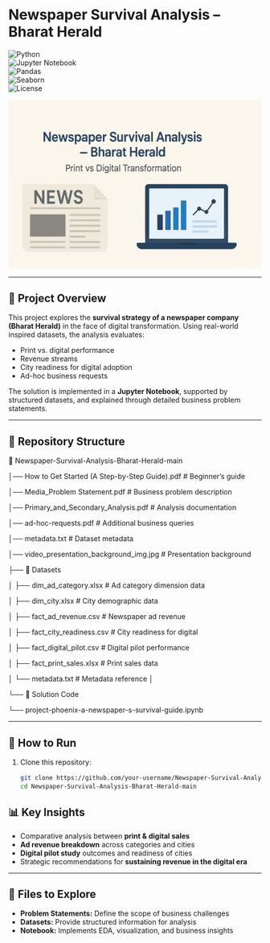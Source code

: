 # Newspaper Survival Analysis – Bharat Herald  

![Python](https://img.shields.io/badge/Python-3.8%2B-blue.svg)  
![Jupyter Notebook](https://img.shields.io/badge/Jupyter-Notebook-orange.svg)  
![Pandas](https://img.shields.io/badge/Pandas-Data%20Analysis-green.svg)  
![Seaborn](https://img.shields.io/badge/Seaborn-Visualization-teal.svg)  
![License](https://img.shields.io/badge/License-MIT-yellow.svg)  

![Project Banner](assets/banner.png)  

---

## 📌 Project Overview
This project explores the **survival strategy of a newspaper company (Bharat Herald)** in the face of digital transformation. Using real-world inspired datasets, the analysis evaluates:
- Print vs. digital performance  
- Revenue streams  
- City readiness for digital adoption  
- Ad-hoc business requests  

The solution is implemented in a **Jupyter Notebook**, supported by structured datasets, and explained through detailed business problem statements.

---

## 📂 Repository Structure

📁 Newspaper-Survival-Analysis-Bharat-Herald-main

│── How to Get Started (A Step-by-Step Guide).pdf # Beginner’s guide

│── Media_Problem Statement.pdf # Business problem description

│── Primary_and_Secondary_Analysis.pdf # Analysis documentation

│── ad-hoc-requests.pdf # Additional business queries

│── metadata.txt # Dataset metadata

│── video_presentation_background_img.jpg # Presentation background


├── 📁 Datasets

│ ├── dim_ad_category.xlsx # Ad category dimension data

│ ├── dim_city.xlsx # City demographic data

│ ├── fact_ad_revenue.csv # Newspaper ad revenue

│ ├── fact_city_readiness.csv # City readiness for digital

│ ├── fact_digital_pilot.csv # Digital pilot performance

│ ├── fact_print_sales.xlsx # Print sales data

│ └── metadata.txt # Metadata reference
│

└── 📁 Solution Code

└── project-phoenix-a-newspaper-s-survival-guide.ipynb


---

## 🚀 How to Run
1. Clone this repository:
   ```bash
   git clone https://github.com/your-username/Newspaper-Survival-Analysis-Bharat-Herald.git
   cd Newspaper-Survival-Analysis-Bharat-Herald-main
   ```

## 📊 Key Insights
- Comparative analysis between **print & digital sales**  
- **Ad revenue breakdown** across categories and cities  
- **Digital pilot study** outcomes and readiness of cities  
- Strategic recommendations for **sustaining revenue in the digital era**  

---

## 📜 Files to Explore
- **Problem Statements:** Define the scope of business challenges  
- **Datasets:** Provide structured information for analysis  
- **Notebook:** Implements EDA, visualization, and business insights  

